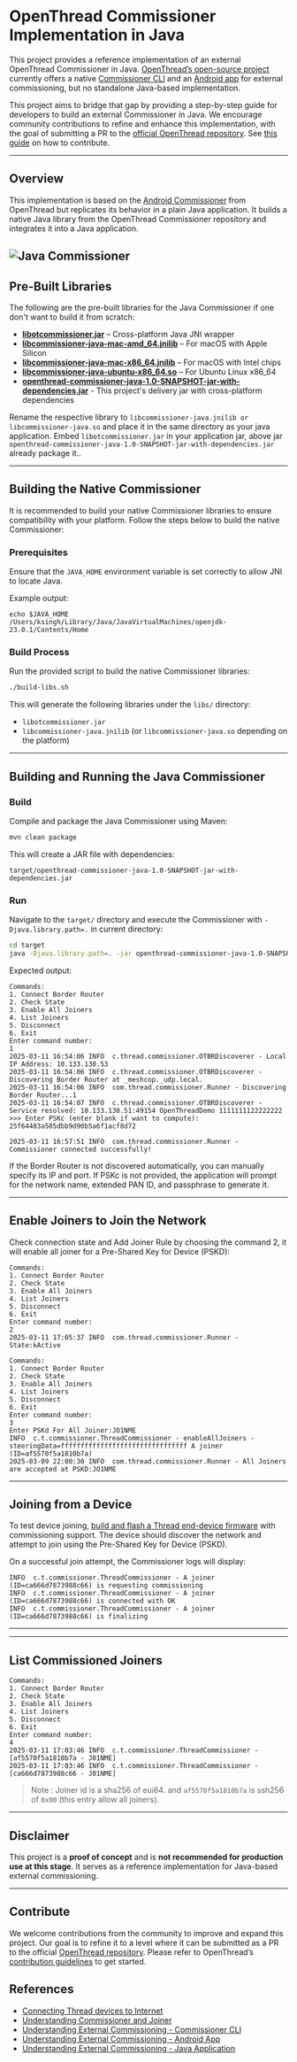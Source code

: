 
# OpenThread Commissioner Implementation in Java

This project provides a reference implementation of an external OpenThread Commissioner in Java. [OpenThread’s open-source project](https://github.com/openthread/ot-commissioner) 
currently offers a native [Commissioner CLI](https://openthread.io/guides/commissioner/build.md) and an 
[Android app](https://github.com/openthread/ot-commissioner/tree/main/android) for external commissioning, 
but no standalone Java-based implementation.

This project aims to bridge that gap by providing a step-by-step guide for developers to build an external Commissioner 
in Java. We encourage community contributions to refine and enhance this implementation, with the goal of submitting 
a PR to the [official OpenThread repository](https://github.com/openthread/ot-commissioner). See [this guide](contributing.md) on how to contribute.

---

## Overview

This implementation is based on the [Android Commissioner](https://github.com/openthread/ot-commissioner/tree/main/android) from OpenThread but replicates its behavior in a plain Java application. It builds a native Java library from the OpenThread Commissioner repository and integrates it into a Java application.

![Java Commissioner](external-commissioning-java.jpg)
---

## Pre-Built Libraries
The following are the pre-built libraries for the Java Commissioner if one don't want to build it from scratch:

- **[libotcommissioner.jar](pre-built/libotcommissioner.jar)** – Cross-platform Java JNI wrapper 
- **[libcommissioner-java-mac-amd_64.jnilib](pre-built/libcommissioner-java-mac-amd_64.jnilib)** – For macOS with Apple Silicon
- **[libcommissioner-java-mac-x86_64.jnilib](pre-built/libcommissioner-java-mac-x86_64.jnilib)** – For macOS with Intel chips
- **[libcommissioner-java-ubuntu-x86_64.so](pre-built/libcommissioner-java-ubuntu-x86_64.so)** – For Ubuntu Linux x86_64
- **[openthread-commissioner-java-1.0-SNAPSHOT-jar-with-dependencies.jar](pre-built/openthread-commissioner-java-1.0-SNAPSHOT-jar-with-dependencies.jar)** - This project's delivery jar with cross-platform dependencies

Rename the respective library to `libcommissioner-java.jnilib or libcommissioner-java.so` and place it in the same directory as your java application. Embed `libotcommissioner.jar` in your application jar, above jar `openthread-commissioner-java-1.0-SNAPSHOT-jar-with-dependencies.jar` already package it..

---

## Building the Native Commissioner
It is recommended to build your native Commissioner libraries to ensure compatibility with your platform. Follow the steps below to build the native Commissioner: 
### Prerequisites
Ensure that the `JAVA_HOME` environment variable is set correctly to allow JNI to locate Java.

Example output:
```
echo $JAVA_HOME
/Users/ksingh/Library/Java/JavaVirtualMachines/openjdk-23.0.1/Contents/Home
```
### Build Process

Run the provided script to build the native Commissioner libraries:

```sh
./build-libs.sh
```

This will generate the following libraries under the `libs/` directory:

- `libotcommissioner.jar`
- `libcommissioner-java.jnilib` (or `libcommissioner-java.so` depending on the platform)

---

## Building and Running the Java Commissioner

### Build

Compile and package the Java Commissioner using Maven:

```sh
mvn clean package
```

This will create a JAR file with dependencies:

```
target/openthread-commissioner-java-1.0-SNAPSHOT-jar-with-dependencies.jar
```

### Run

Navigate to the `target/` directory and execute the Commissioner with `-Djava.library.path=.` in current directory:

```sh
cd target  
java -Djava.library.path=. -jar openthread-commissioner-java-1.0-SNAPSHOT-jar-with-dependencies.jar  
```

Expected output:

```
Commands:
1. Connect Border Router
2. Check State
3. Enable All Joiners
4. List Joiners
5. Disconnect
6. Exit
Enter command number: 
1
2025-03-11 16:54:06 INFO  c.thread.commissioner.OTBRDiscoverer - Local IP Address: 10.133.130.53
2025-03-11 16:54:06 INFO  c.thread.commissioner.OTBRDiscoverer - Discovering Border Router at _meshcop._udp.local.
2025-03-11 16:54:06 INFO  com.thread.commissioner.Runner - Discovering Border Router...1
2025-03-11 16:54:07 INFO  c.thread.commissioner.OTBRDiscoverer - Service resolved: 10.133.130.51:49154 OpenThreadDemo 1111111122222222
>>> Enter PSKc (enter blank if want to compute):
25f64483a585dbb9d90b5a6f1acf8d72

2025-03-11 16:57:51 INFO  com.thread.commissioner.Runner - Commissioner connected successfully!
```

If the Border Router is not discovered automatically, you can manually specify its IP and port. If PSKc is not provided, the application will prompt for the network name, extended PAN ID, and passphrase to generate it.

---

## Enable Joiners to Join the Network

Check connection state and Add Joiner Rule by choosing the command 2, it will enable all joiner for a Pre-Shared Key for Device (PSKD):

```
Commands:
1. Connect Border Router
2. Check State
3. Enable All Joiners
4. List Joiners
5. Disconnect
6. Exit
Enter command number: 
2
2025-03-11 17:05:37 INFO  com.thread.commissioner.Runner - State:kActive

Commands:
1. Connect Border Router
2. Check State
3. Enable All Joiners
4. List Joiners
5. Disconnect
6. Exit
Enter command number: 
3
Enter PSKd For All Joiner:JO1NME
INFO  c.t.commissioner.ThreadCommissioner - enableAllJoiners - steeringData=ffffffffffffffffffffffffffffffff A joiner (ID=af5570f5a1810b7a)
2025-03-09 22:00:30 INFO  com.thread.commissioner.Runner - All Joiners are accepted at PSKD:JO1NME
```

---
## Joining from a Device

To test device joining, [build and flash a Thread end-device firmware](https://medium.com/iotpractices/connecting-thread-devices-to-internet-f80c870c014a) with commissioning support. The device should discover the network and attempt to join using the Pre-Shared Key for Device (PSKD).

On a successful join attempt, the Commissioner logs will display:

```
INFO  c.t.commissioner.ThreadCommissioner - A joiner (ID=ca666d7873988c66) is requesting commissioning  
INFO  c.t.commissioner.ThreadCommissioner - A joiner (ID=ca666d7873988c66) is connected with OK  
INFO  c.t.commissioner.ThreadCommissioner - A joiner (ID=ca666d7873988c66) is finalizing  
```
---

---
## List Commissioned Joiners


```
Commands:
1. Connect Border Router
2. Check State
3. Enable All Joiners
4. List Joiners
5. Disconnect
6. Exit
Enter command number: 
4
2025-03-11 17:03:46 INFO  c.t.commissioner.ThreadCommissioner - [af5570f5a1810b7a - J01NME]
2025-03-11 17:03:46 INFO  c.t.commissioner.ThreadCommissioner - [ca666d7873988c66 - J01NME]  
```

> Note : Joiner id is a sha256 of eui64. and `af5570f5a1810b7a` is ssh256 of `0x00` (this entry allow all joiners).  

---

## Disclaimer

This project is a **proof of concept** and is **not recommended for production use at this stage**. It serves as a reference implementation for Java-based external commissioning.

---

## Contribute

We welcome contributions from the community to improve and expand this project. Our goal is to refine it to a level where it can be submitted as a PR to the official [OpenThread repository](https://github.com/openthread/ot-commissioner). Please refer to OpenThread’s [contribution guidelines](contributing.md) to get started.

## References
- [Connecting Thread devices to Internet](https://medium.com/iotpractices/connecting-thread-devices-to-internet-f80c870c014a)
- [Understanding Commissioner and Joiner](https://medium.com/iotpractices/simplifying-thread-network-provisioning-with-joiner-and-commissioner-roles-60c624f0de85)
- [Understanding External Commissioning - Commissioner CLI](https://medium.com/iotpractices/external-commissioning-in-thread-network-b06e7b8a64ab)
- [Understanding External Commissioning - Android App](https://medium.com/iotpractices/building-and-using-openthread-commissioner-mobile-app-03bde78773ab)
- [Understanding External Commissioning - Java Application](https://medium.com/iotpractices/openthread-commissioner-implementation-in-java-c63c689a2af6)